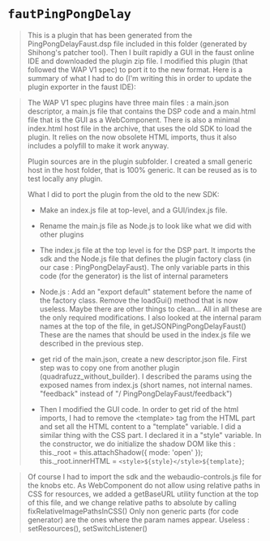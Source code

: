# `fautPingPongDelay`

> This is a plugin that has been generated from the PingPongDelayFaust.dsp file included in
> this folder (generated by Shihong's patcher tool). Then I built rapidly a GUI in the faust
> online IDE and downloaded the plugin zip file. 
> I modified this plugin (that followed the WAP V1 spec) to port it to the new format.
> Here is a summary of what I had to do (I'm writing this in order to update the plugin exporter
> in the faust IDE):

> The WAP V1 spec plugins have three main files : a main.json descriptor, a main.js file that 
> contains the DSP code and a main.html file that is the GUI as a WebComponent. There is also 
> a minimal index.html host file in the archive, that uses the old SDK to load the plugin. It
> relies on the now obsolete HTML imports, thus it also includes a polyfill to make it work
> anyway.
> 
> Plugin sources are in the plugin subfolder. I created a small generic host in the host folder, that is 100% generic. It can be reused as is to test locally any plugin.
> 
> What I did to port the plugin from the old to the new SDK:
> 
> - Make an index.js file at top-level, and a GUI/index.js file.
> - Rename the main.js file as Node.js to look like what we did with other plugins
> - The index.js file at the top level is for the DSP part. It imports the sdk and the Node.js
> file that defines the plugin factory class (in our case : PingPongDelayFaust). The only variable
> parts in this code (for the generator) is the list of internal parameters
>
> - Node.js : Add an "export default" statement before the name of the factory class. Remove the
> loadGui() method that is now useless. Maybe there are other things to clean... All in all 
> these are the only required modifications. 
> I also looked at the internal param names at the top of the file, in getJSONPingPongDelayFaust()
> These are the names that should be used in the index.js file we described in the previous step.
> 
> - get rid of the main.json, create a new descriptor.json file. First step was to copy one 
> from another plugin (quadrafuzz_without_builder). I described the params using the exposed
> names from index.js (short names, not internal names. "feedback" instead of "/
> PingPongDelayFaust/feedback")
> 
> - Then I modified the GUI code. In order to get rid of the html imports, I had to remove the 
> &lt;template&gt; tag from the HTML part and set all the HTML content to a "template" variable. I did a similar thing with the CSS part. I declared it in a "style" variable. In the constructor, we do 
> initialize the shadow DOM like this : 
> this._root = this.attachShadow({ mode: 'open' });
> this._root.innerHTML = `<style>${style}</style>${template}`;

> Of course I had to import the sdk and the webaudio-controls.js file for the knobs etc.
> As WebComponent do not allow using relative paths in CSS for resources, we added a getBaseURL 
> utility function at the top of this file, and we change relative paths to absolute by calling
> fixRelativeImagePathsInCSS()
> Only non generic parts (for code generator) are the ones where the param names appear.
> Useless : setResources(), setSwitchListener()
